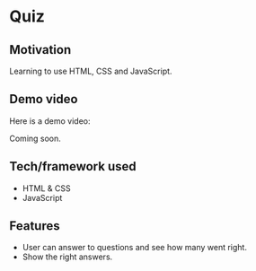 # Quiz

## Motivation
Learning to use HTML, CSS and JavaScript.

## Demo video

Here is a demo video:

Coming soon.

## Tech/framework used
- HTML & CSS
- JavaScript

## Features
- User can answer to questions and see how many went right.
- Show the right answers.
